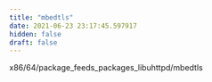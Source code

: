 ```yaml
---
title: "mbedtls"
date: 2021-06-23 23:17:45.597917
hidden: false
draft: false
---
```


x86/64/package_feeds_packages_libuhttpd/mbedtls

